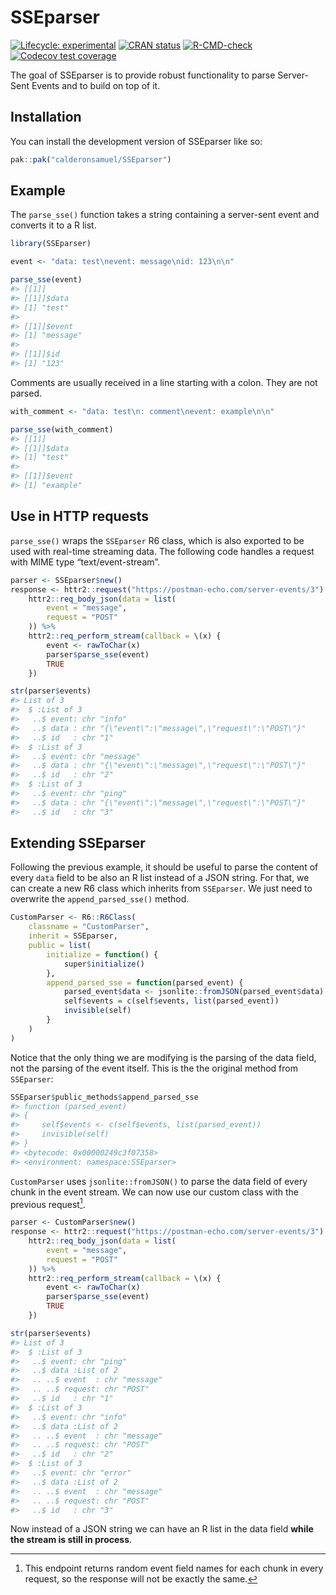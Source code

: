 
<!-- README.md is generated from README.Rmd. Please edit that file -->

# SSEparser

<!-- badges: start -->

[![Lifecycle:
experimental](https://img.shields.io/badge/lifecycle-experimental-orange.svg)](https://lifecycle.r-lib.org/articles/stages.html#experimental)
[![CRAN
status](https://www.r-pkg.org/badges/version/SSEparser)](https://CRAN.R-project.org/package=SSEparser)
[![R-CMD-check](https://github.com/calderonsamuel/SSEparser/actions/workflows/R-CMD-check.yaml/badge.svg)](https://github.com/calderonsamuel/SSEparser/actions/workflows/R-CMD-check.yaml)
[![Codecov test
coverage](https://codecov.io/gh/calderonsamuel/SSEparser/branch/main/graph/badge.svg)](https://app.codecov.io/gh/calderonsamuel/SSEparser?branch=main)
<!-- badges: end -->

The goal of SSEparser is to provide robust functionality to parse
Server-Sent Events and to build on top of it.

## Installation

You can install the development version of SSEparser like so:

``` r
pak::pak("calderonsamuel/SSEparser")
```

## Example

The `parse_sse()` function takes a string containing a server-sent event
and converts it to a R list.

``` r
library(SSEparser)

event <- "data: test\nevent: message\nid: 123\n\n"

parse_sse(event)
#> [[1]]
#> [[1]]$data
#> [1] "test"
#> 
#> [[1]]$event
#> [1] "message"
#> 
#> [[1]]$id
#> [1] "123"
```

Comments are usually received in a line starting with a colon. They are
not parsed.

``` r
with_comment <- "data: test\n: comment\nevent: example\n\n"

parse_sse(with_comment)
#> [[1]]
#> [[1]]$data
#> [1] "test"
#> 
#> [[1]]$event
#> [1] "example"
```

## Use in HTTP requests

`parse_sse()` wraps the `SSEparser` R6 class, which is also exported to
be used with real-time streaming data. The following code handles a
request with MIME type “text/event-stream”.

``` r
parser <- SSEparser$new()
response <- httr2::request("https://postman-echo.com/server-events/3") %>%
    httr2::req_body_json(data = list(
        event = "message",
        request = "POST"
    )) %>%
    httr2::req_perform_stream(callback = \(x) {
        event <- rawToChar(x)
        parser$parse_sse(event)
        TRUE
    })

str(parser$events)
#> List of 3
#>  $ :List of 3
#>   ..$ event: chr "info"
#>   ..$ data : chr "{\"event\":\"message\",\"request\":\"POST\"}"
#>   ..$ id   : chr "1"
#>  $ :List of 3
#>   ..$ event: chr "message"
#>   ..$ data : chr "{\"event\":\"message\",\"request\":\"POST\"}"
#>   ..$ id   : chr "2"
#>  $ :List of 3
#>   ..$ event: chr "ping"
#>   ..$ data : chr "{\"event\":\"message\",\"request\":\"POST\"}"
#>   ..$ id   : chr "3"
```

## Extending SSEparser

Following the previous example, it should be useful to parse the content
of every `data` field to be also an R list instead of a JSON string. For
that, we can create a new R6 class which inherits from `SSEparser`. We
just need to overwrite the `append_parsed_sse()` method.

``` r
CustomParser <- R6::R6Class(
    classname = "CustomParser",
    inherit = SSEparser,
    public = list(
        initialize = function() {
            super$initialize()
        },
        append_parsed_sse = function(parsed_event) {
            parsed_event$data <- jsonlite::fromJSON(parsed_event$data)
            self$events = c(self$events, list(parsed_event))
            invisible(self)
        }
    )
)
```

Notice that the only thing we are modifying is the parsing of the data
field, not the parsing of the event itself. This is the the original
method from `SSEparser`:

``` r
SSEparser$public_methods$append_parsed_sse
#> function (parsed_event) 
#> {
#>     self$events <- c(self$events, list(parsed_event))
#>     invisible(self)
#> }
#> <bytecode: 0x00000249c3f07358>
#> <environment: namespace:SSEparser>
```

`CustomParser` uses `jsonlite::fromJSON()` to parse the data field of
every chunk in the event stream. We can now use our custom class with
the previous request[^1].

``` r
parser <- CustomParser$new()
response <- httr2::request("https://postman-echo.com/server-events/3") %>%
    httr2::req_body_json(data = list(
        event = "message",
        request = "POST"
    )) %>%
    httr2::req_perform_stream(callback = \(x) {
        event <- rawToChar(x)
        parser$parse_sse(event)
        TRUE
    })

str(parser$events)
#> List of 3
#>  $ :List of 3
#>   ..$ event: chr "ping"
#>   ..$ data :List of 2
#>   .. ..$ event  : chr "message"
#>   .. ..$ request: chr "POST"
#>   ..$ id   : chr "1"
#>  $ :List of 3
#>   ..$ event: chr "info"
#>   ..$ data :List of 2
#>   .. ..$ event  : chr "message"
#>   .. ..$ request: chr "POST"
#>   ..$ id   : chr "2"
#>  $ :List of 3
#>   ..$ event: chr "error"
#>   ..$ data :List of 2
#>   .. ..$ event  : chr "message"
#>   .. ..$ request: chr "POST"
#>   ..$ id   : chr "3"
```

Now instead of a JSON string we can have an R list in the data field
**while the stream is still in process**.

[^1]: This endpoint returns random event field names for each chunk in
    every request, so the response will not be exactly the same.
